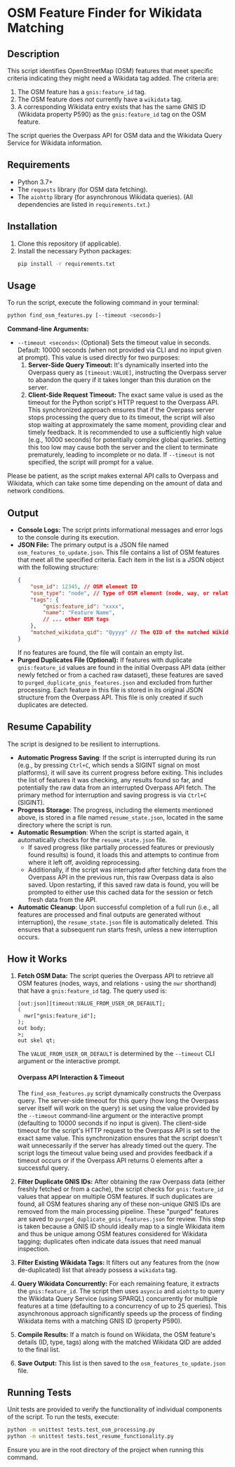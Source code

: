 # OSM Feature Finder for Wikidata Matching

## Description

This script identifies OpenStreetMap (OSM) features that meet specific criteria indicating they might need a Wikidata tag added. The criteria are:
1. The OSM feature has a `gnis:feature_id` tag.
2. The OSM feature does *not* currently have a `wikidata` tag.
3. A corresponding Wikidata entry exists that has the same GNIS ID (Wikidata property P590) as the `gnis:feature_id` tag on the OSM feature.

The script queries the Overpass API for OSM data and the Wikidata Query Service for Wikidata information.

## Requirements

*   Python 3.7+
*   The `requests` library (for OSM data fetching).
*   The `aiohttp` library (for asynchronous Wikidata queries).
(All dependencies are listed in `requirements.txt`.)

## Installation

1.  Clone this repository (if applicable).
2.  Install the necessary Python packages:
    ```bash
    pip install -r requirements.txt
    ```

## Usage

To run the script, execute the following command in your terminal:
```bash
python find_osm_features.py [--timeout <seconds>]
```
**Command-line Arguments:**
*   `--timeout <seconds>`: (Optional) Sets the timeout value in seconds. Default: 10000 seconds (when not provided via CLI and no input given at prompt). This value is used directly for two purposes:
    1.  **Server-Side Query Timeout:** It's dynamically inserted into the Overpass query as `[timeout:VALUE]`, instructing the Overpass server to abandon the query if it takes longer than this duration on the server.
    2.  **Client-Side Request Timeout:** The exact same value is used as the timeout for the Python script's HTTP request to the Overpass API.
    This synchronized approach ensures that if the Overpass server stops processing the query due to its timeout, the script will also stop waiting at approximately the same moment, providing clear and timely feedback. It is recommended to use a sufficiently high value (e.g., 10000 seconds) for potentially complex global queries. Setting this too low may cause both the server and the client to terminate prematurely, leading to incomplete or no data. If `--timeout` is not specified, the script will prompt for a value.

Please be patient, as the script makes external API calls to Overpass and Wikidata, which can take some time depending on the amount of data and network conditions.

## Output

*   **Console Logs:** The script prints informational messages and error logs to the console during its execution.
*   **JSON File:** The primary output is a JSON file named `osm_features_to_update.json`. This file contains a list of OSM features that meet all the specified criteria. Each item in the list is a JSON object with the following structure:
    ```json
    {
        "osm_id": 12345, // OSM element ID
        "osm_type": "node", // Type of OSM element (node, way, or relation)
        "tags": {
            "gnis:feature_id": "xxxx",
            "name": "Feature Name",
            // ... other OSM tags
        },
        "matched_wikidata_qid": "Qyyyy" // The QID of the matched Wikidata item
    }
    ```
    If no features are found, the file will contain an empty list.
*   **Purged Duplicates File (Optional):** If features with duplicate `gnis:feature_id` values are found in the initial Overpass API data (either newly fetched or from a cached raw dataset), these features are saved to `purged_duplicate_gnis_features.json` and excluded from further processing. Each feature in this file is stored in its original JSON structure from the Overpass API. This file is only created if such duplicates are detected.

## Resume Capability

The script is designed to be resilient to interruptions.
-   **Automatic Progress Saving**: If the script is interrupted during its run (e.g., by pressing `Ctrl+C`, which sends a SIGINT signal on most platforms), it will save its current progress before exiting. This includes the list of features it was checking, any results found so far, and potentially the raw data from an interrupted Overpass API fetch. The primary method for interruption and saving progress is via `Ctrl+C` (SIGINT).
-   **Progress Storage**: The progress, including the elements mentioned above, is stored in a file named `resume_state.json`, located in the same directory where the script is run.
-   **Automatic Resumption**: When the script is started again, it automatically checks for the `resume_state.json` file.
    -   If saved progress (like partially processed features or previously found results) is found, it loads this and attempts to continue from where it left off, avoiding reprocessing.
    -   Additionally, if the script was interrupted after fetching data from the Overpass API in the previous run, this raw Overpass data is also saved. Upon restarting, if this saved raw data is found, you will be prompted to either use this cached data for the session or fetch fresh data from the API.
-   **Automatic Cleanup**: Upon successful completion of a full run (i.e., all features are processed and final outputs are generated without interruption), the `resume_state.json` file is automatically deleted. This ensures that a subsequent run starts fresh, unless a new interruption occurs.

## How it Works

1.  **Fetch OSM Data:** The script queries the Overpass API to retrieve all OSM features (nodes, ways, and relations - using the `nwr` shorthand) that have a `gnis:feature_id` tag. The query used is:
    ```ql
    [out:json][timeout:VALUE_FROM_USER_OR_DEFAULT];
    (
      nwr["gnis:feature_id"];
    );
    out body;
    >;
    out skel qt;
    ```
    The `VALUE_FROM_USER_OR_DEFAULT` is determined by the `--timeout` CLI argument or the interactive prompt.

    #### Overpass API Interaction & Timeout
    The `find_osm_features.py` script dynamically constructs the Overpass query. The server-side timeout for this query (how long the Overpass server itself will work on the query) is set using the value provided by the `--timeout` command-line argument or the interactive prompt (defaulting to 10000 seconds if no input is given).
    The client-side timeout for the script's HTTP request to the Overpass API is set to the exact same value. This synchronization ensures that the script doesn't wait unnecessarily if the server has already timed out the query. The script logs the timeout value being used and provides feedback if a timeout occurs or if the Overpass API returns 0 elements after a successful query.

2.  **Filter Duplicate GNIS IDs:** After obtaining the raw Overpass data (either freshly fetched or from a cache), the script checks for `gnis:feature_id` values that appear on multiple OSM features. If such duplicates are found, all OSM features sharing any of these non-unique GNIS IDs are removed from the main processing pipeline. These "purged" features are saved to `purged_duplicate_gnis_features.json` for review. This step is taken because a GNIS ID should ideally map to a single Wikidata item and thus be unique among OSM features considered for Wikidata tagging; duplicates often indicate data issues that need manual inspection.

3.  **Filter Existing Wikidata Tags:** It filters out any features from the (now de-duplicated) list that already possess a `wikidata` tag.
4.  **Query Wikidata Concurrently:** For each remaining feature, it extracts the `gnis:feature_id`. The script then uses `asyncio` and `aiohttp` to query the Wikidata Query Service (using SPARQL) concurrently for multiple features at a time (defaulting to a concurrency of up to 25 queries). This asynchronous approach significantly speeds up the process of finding Wikidata items with a matching GNIS ID (property P590).
5.  **Compile Results:** If a match is found on Wikidata, the OSM feature's details (ID, type, tags) along with the matched Wikidata QID are added to the final list.
6.  **Save Output:** This list is then saved to the `osm_features_to_update.json` file.

## Running Tests

Unit tests are provided to verify the functionality of individual components of the script. To run the tests, execute:
```bash
python -m unittest tests.test_osm_processing.py
python -m unittest tests.test_resume_functionality.py
```
Ensure you are in the root directory of the project when running this command.

